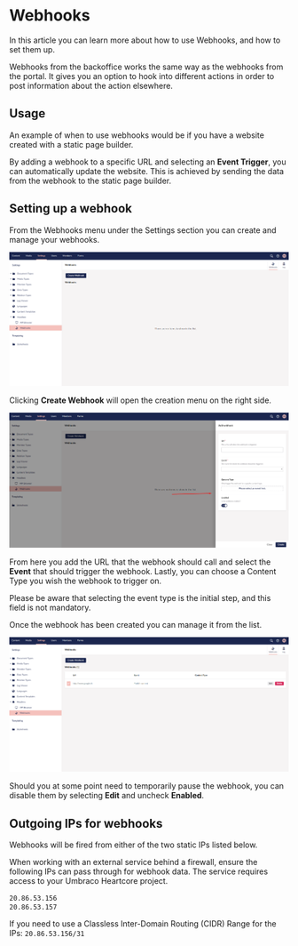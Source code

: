 # Webhooks

In this article you can learn more about how to use Webhooks, and how to set them up.

Webhooks from the backoffice works the same way as the webhooks from the portal. It gives you an option to hook into different actions in order to post information about the action elsewhere.

## Usage

An example of when to use webhooks would be if you have a website created with a static page builder.

By adding a webhook to a specific URL and selecting an **Event Trigger**, you can automatically update the website. This is achieved by sending the data from the webhook to the static page builder.

## Setting up a webhook

From the Webhooks menu under the Settings section you can create and manage your webhooks.

![Webhooks Dashboard](images/webhooksDashboards.png)

Clicking **Create Webhook** will open the creation menu on the right side.

![Add Webhooks Menu](images/addWebhook.png)

From here you add the URL that the webhook should call and select the **Event** that should trigger the webhook. Lastly, you can choose a Content Type you wish the webhook to trigger on.

Please be aware that selecting the event type is the initial step, and this field is not mandatory.

Once the webhook has been created you can manage it from the list. 

![Manage Webhooks](images/manageWebhooks.png)

Should you at some point need to temporarily pause the webhook, you can disable them by selecting **Edit** and uncheck **Enabled**.

## Outgoing IPs for webhooks

Webhooks will be fired from either of the two static IPs listed below.

When working with an external service behind a firewall, ensure the following IPs can pass through for webhook data. The service requires access to your Umbraco Heartcore project. 

```
20.86.53.156
20.86.53.157
```
If you need to use a Classless Inter-Domain Routing (CIDR) Range for the IPs: `20.86.53.156/31`
